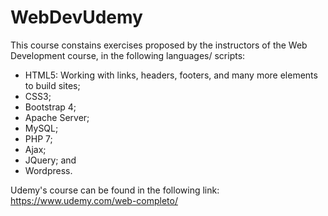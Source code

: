 # WebDevUdemy
This course constains exercises proposed by the instructors of the Web Development course, in the following languages/ scripts:

- HTML5:
   Working with links, headers, footers, and many more elements to build sites;
- CSS3;
- Bootstrap 4;
- Apache Server;
- MySQL;
- PHP 7;
- Ajax;
- JQuery; and
- Wordpress.

Udemy's course can be found in the following link:
https://www.udemy.com/web-completo/


